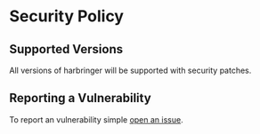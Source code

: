 # Security Policy

## Supported Versions

All versions of harbringer will be supported with security patches.

## Reporting a Vulnerability
To report an vulnerability simple [open an issue](https://github.com/ansman/harbringer/security/advisories/new).
